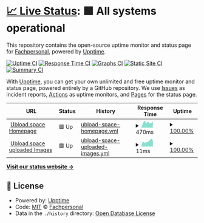 # [📈 Live Status](https://status.ubload.space): <!--live status--> **🟩 All systems operational**

This repository contains the open-source uptime monitor and status page for [Fachpersonal](https://www.ubload.space), powered by [Upptime](https://github.com/upptime/upptime).

[![Uptime CI](https://github.com/Fachpersonal/uptime_ubload/workflows/Uptime%20CI/badge.svg)](https://github.com/Fachpersonal/uptime_ubload/actions?query=workflow%3A%22Uptime+CI%22)
[![Response Time CI](https://github.com/Fachpersonal/uptime_ubload/workflows/Response%20Time%20CI/badge.svg)](https://github.com/Fachpersonal/uptime_ubload/actions?query=workflow%3A%22Response+Time+CI%22)
[![Graphs CI](https://github.com/Fachpersonal/uptime_ubload/workflows/Graphs%20CI/badge.svg)](https://github.com/Fachpersonal/uptime_ubload/actions?query=workflow%3A%22Graphs+CI%22)
[![Static Site CI](https://github.com/Fachpersonal/uptime_ubload/workflows/Static%20Site%20CI/badge.svg)](https://github.com/Fachpersonal/uptime_ubload/actions?query=workflow%3A%22Static+Site+CI%22)
[![Summary CI](https://github.com/Fachpersonal/uptime_ubload/workflows/Summary%20CI/badge.svg)](https://github.com/Fachpersonal/uptime_ubload/actions?query=workflow%3A%22Summary+CI%22)

With [Upptime](https://upptime.js.org), you can get your own unlimited and free uptime monitor and status page, powered entirely by a GitHub repository. We use [Issues](https://github.com/Fachpersonal/uptime_ubload/issues) as incident reports, [Actions](https://github.com/Fachpersonal/uptime_ubload/actions) as uptime monitors, and [Pages](https://status.ubload.space) for the status page.

<!--start: status pages-->
<!-- This summary is generated by Upptime (https://github.com/upptime/upptime) -->
<!-- Do not edit this manually, your changes will be overwritten -->
<!-- prettier-ignore -->
| URL | Status | History | Response Time | Uptime |
| --- | ------ | ------- | ------------- | ------ |
| <img alt="" src="https://icons.duckduckgo.com/ip3/www.ubload.space.ico" height="13"> [Ubload.space Homepage](https://www.ubload.space) | 🟩 Up | [ubload-space-homepage.yml](https://github.com/aschwehm/uptime_ubload/commits/HEAD/history/ubload-space-homepage.yml) | <details><summary><img alt="Response time graph" src="./graphs/ubload-space-homepage/response-time-week.png" height="20"> 470ms</summary><br><a href="https://status.ubload.space/history/ubload-space-homepage"><img alt="Response time 619" src="https://img.shields.io/endpoint?url=https%3A%2F%2Fraw.githubusercontent.com%2Faschwehm%2Fuptime_ubload%2FHEAD%2Fapi%2Fubload-space-homepage%2Fresponse-time.json"></a><br><a href="https://status.ubload.space/history/ubload-space-homepage"><img alt="24-hour response time 563" src="https://img.shields.io/endpoint?url=https%3A%2F%2Fraw.githubusercontent.com%2Faschwehm%2Fuptime_ubload%2FHEAD%2Fapi%2Fubload-space-homepage%2Fresponse-time-day.json"></a><br><a href="https://status.ubload.space/history/ubload-space-homepage"><img alt="7-day response time 470" src="https://img.shields.io/endpoint?url=https%3A%2F%2Fraw.githubusercontent.com%2Faschwehm%2Fuptime_ubload%2FHEAD%2Fapi%2Fubload-space-homepage%2Fresponse-time-week.json"></a><br><a href="https://status.ubload.space/history/ubload-space-homepage"><img alt="30-day response time 511" src="https://img.shields.io/endpoint?url=https%3A%2F%2Fraw.githubusercontent.com%2Faschwehm%2Fuptime_ubload%2FHEAD%2Fapi%2Fubload-space-homepage%2Fresponse-time-month.json"></a><br><a href="https://status.ubload.space/history/ubload-space-homepage"><img alt="1-year response time 610" src="https://img.shields.io/endpoint?url=https%3A%2F%2Fraw.githubusercontent.com%2Faschwehm%2Fuptime_ubload%2FHEAD%2Fapi%2Fubload-space-homepage%2Fresponse-time-year.json"></a></details> | <details><summary><a href="https://status.ubload.space/history/ubload-space-homepage">100.00%</a></summary><a href="https://status.ubload.space/history/ubload-space-homepage"><img alt="All-time uptime 99.97%" src="https://img.shields.io/endpoint?url=https%3A%2F%2Fraw.githubusercontent.com%2Faschwehm%2Fuptime_ubload%2FHEAD%2Fapi%2Fubload-space-homepage%2Fuptime.json"></a><br><a href="https://status.ubload.space/history/ubload-space-homepage"><img alt="24-hour uptime 100.00%" src="https://img.shields.io/endpoint?url=https%3A%2F%2Fraw.githubusercontent.com%2Faschwehm%2Fuptime_ubload%2FHEAD%2Fapi%2Fubload-space-homepage%2Fuptime-day.json"></a><br><a href="https://status.ubload.space/history/ubload-space-homepage"><img alt="7-day uptime 100.00%" src="https://img.shields.io/endpoint?url=https%3A%2F%2Fraw.githubusercontent.com%2Faschwehm%2Fuptime_ubload%2FHEAD%2Fapi%2Fubload-space-homepage%2Fuptime-week.json"></a><br><a href="https://status.ubload.space/history/ubload-space-homepage"><img alt="30-day uptime 100.00%" src="https://img.shields.io/endpoint?url=https%3A%2F%2Fraw.githubusercontent.com%2Faschwehm%2Fuptime_ubload%2FHEAD%2Fapi%2Fubload-space-homepage%2Fuptime-month.json"></a><br><a href="https://status.ubload.space/history/ubload-space-homepage"><img alt="1-year uptime 99.98%" src="https://img.shields.io/endpoint?url=https%3A%2F%2Fraw.githubusercontent.com%2Faschwehm%2Fuptime_ubload%2FHEAD%2Fapi%2Fubload-space-homepage%2Fuptime-year.json"></a></details>
| <img alt="" src="https://icons.duckduckgo.com/ip3/www.ubload.space.ico" height="13"> [Ubload.space uploaded Images](https://www.ubload.space/uploads/1614268604.png) | 🟩 Up | [ubload-space-uploaded-images.yml](https://github.com/aschwehm/uptime_ubload/commits/HEAD/history/ubload-space-uploaded-images.yml) | <details><summary><img alt="Response time graph" src="./graphs/ubload-space-uploaded-images/response-time-week.png" height="20"> 11ms</summary><br><a href="https://status.ubload.space/history/ubload-space-uploaded-images"><img alt="Response time 75" src="https://img.shields.io/endpoint?url=https%3A%2F%2Fraw.githubusercontent.com%2Faschwehm%2Fuptime_ubload%2FHEAD%2Fapi%2Fubload-space-uploaded-images%2Fresponse-time.json"></a><br><a href="https://status.ubload.space/history/ubload-space-uploaded-images"><img alt="24-hour response time 13" src="https://img.shields.io/endpoint?url=https%3A%2F%2Fraw.githubusercontent.com%2Faschwehm%2Fuptime_ubload%2FHEAD%2Fapi%2Fubload-space-uploaded-images%2Fresponse-time-day.json"></a><br><a href="https://status.ubload.space/history/ubload-space-uploaded-images"><img alt="7-day response time 11" src="https://img.shields.io/endpoint?url=https%3A%2F%2Fraw.githubusercontent.com%2Faschwehm%2Fuptime_ubload%2FHEAD%2Fapi%2Fubload-space-uploaded-images%2Fresponse-time-week.json"></a><br><a href="https://status.ubload.space/history/ubload-space-uploaded-images"><img alt="30-day response time 15" src="https://img.shields.io/endpoint?url=https%3A%2F%2Fraw.githubusercontent.com%2Faschwehm%2Fuptime_ubload%2FHEAD%2Fapi%2Fubload-space-uploaded-images%2Fresponse-time-month.json"></a><br><a href="https://status.ubload.space/history/ubload-space-uploaded-images"><img alt="1-year response time 72" src="https://img.shields.io/endpoint?url=https%3A%2F%2Fraw.githubusercontent.com%2Faschwehm%2Fuptime_ubload%2FHEAD%2Fapi%2Fubload-space-uploaded-images%2Fresponse-time-year.json"></a></details> | <details><summary><a href="https://status.ubload.space/history/ubload-space-uploaded-images">100.00%</a></summary><a href="https://status.ubload.space/history/ubload-space-uploaded-images"><img alt="All-time uptime 99.98%" src="https://img.shields.io/endpoint?url=https%3A%2F%2Fraw.githubusercontent.com%2Faschwehm%2Fuptime_ubload%2FHEAD%2Fapi%2Fubload-space-uploaded-images%2Fuptime.json"></a><br><a href="https://status.ubload.space/history/ubload-space-uploaded-images"><img alt="24-hour uptime 100.00%" src="https://img.shields.io/endpoint?url=https%3A%2F%2Fraw.githubusercontent.com%2Faschwehm%2Fuptime_ubload%2FHEAD%2Fapi%2Fubload-space-uploaded-images%2Fuptime-day.json"></a><br><a href="https://status.ubload.space/history/ubload-space-uploaded-images"><img alt="7-day uptime 100.00%" src="https://img.shields.io/endpoint?url=https%3A%2F%2Fraw.githubusercontent.com%2Faschwehm%2Fuptime_ubload%2FHEAD%2Fapi%2Fubload-space-uploaded-images%2Fuptime-week.json"></a><br><a href="https://status.ubload.space/history/ubload-space-uploaded-images"><img alt="30-day uptime 100.00%" src="https://img.shields.io/endpoint?url=https%3A%2F%2Fraw.githubusercontent.com%2Faschwehm%2Fuptime_ubload%2FHEAD%2Fapi%2Fubload-space-uploaded-images%2Fuptime-month.json"></a><br><a href="https://status.ubload.space/history/ubload-space-uploaded-images"><img alt="1-year uptime 100.00%" src="https://img.shields.io/endpoint?url=https%3A%2F%2Fraw.githubusercontent.com%2Faschwehm%2Fuptime_ubload%2FHEAD%2Fapi%2Fubload-space-uploaded-images%2Fuptime-year.json"></a></details>

<!--end: status pages-->

[**Visit our status website →**](https://status.ubload.space)

## 📄 License

- Powered by: [Upptime](https://github.com/upptime/upptime)
- Code: [MIT](./LICENSE) © [Fachpersonal](https://www.ubload.space)
- Data in the `./history` directory: [Open Database License](https://opendatacommons.org/licenses/odbl/1-0/)
